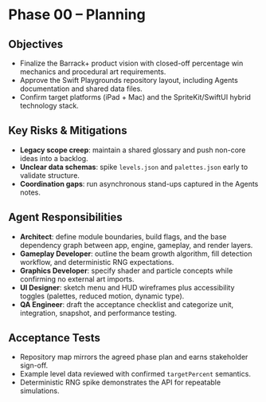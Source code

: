 # Phase 00 – Planning

## Objectives
- Finalize the Barrack+ product vision with closed-off percentage win mechanics and procedural art requirements.
- Approve the Swift Playgrounds repository layout, including Agents documentation and shared data files.
- Confirm target platforms (iPad + Mac) and the SpriteKit/SwiftUI hybrid technology stack.

## Key Risks & Mitigations
- **Legacy scope creep**: maintain a shared glossary and push non-core ideas into a backlog.
- **Unclear data schemas**: spike `levels.json` and `palettes.json` early to validate structure.
- **Coordination gaps**: run asynchronous stand-ups captured in the Agents notes.

## Agent Responsibilities
- **Architect**: define module boundaries, build flags, and the base dependency graph between app, engine, gameplay, and render layers.
- **Gameplay Developer**: outline the beam growth algorithm, fill detection workflow, and deterministic RNG expectations.
- **Graphics Developer**: specify shader and particle concepts while confirming no external art imports.
- **UI Designer**: sketch menu and HUD wireframes plus accessibility toggles (palettes, reduced motion, dynamic type).
- **QA Engineer**: draft the acceptance checklist and categorize unit, integration, snapshot, and performance testing.

## Acceptance Tests
- Repository map mirrors the agreed phase plan and earns stakeholder sign-off.
- Example level data reviewed with confirmed `targetPercent` semantics.
- Deterministic RNG spike demonstrates the API for repeatable simulations.
